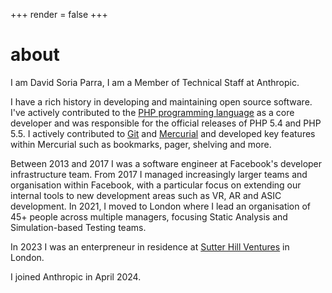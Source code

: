+++
render = false
+++
# about

I am David Soria Parra, I am a Member of Technical Staff at Anthropic.

I have a rich history in developing and maintaining open source
software. I've actively contributed to the [PHP programming language](https://php.net)
as a core developer and was responsible for the official releases
of PHP 5.4 and PHP 5.5. I actively contributed to [Git](https://git-scm.com) and [Mercurial](https://mercurial-scm.org)
and developed key features within Mercurial such as bookmarks, pager,
shelving and more.

Between 2013 and 2017 I was a software engineer at Facebook's
developer infrastructure team. From 2017 I managed increasingly
larger teams and organisation within Facebook, with a particular
focus on extending our internal tools to new development areas such
as VR, AR and ASIC development.  In 2021, I moved to London where
I lead an organisation of 45+ people across multiple managers,
focusing Static Analysis and Simulation-based Testing teams.

In 2023 I was an enterpreneur in residence at [Sutter Hill
Ventures](https://shv.com) in London.

I joined Anthropic in April 2024.
